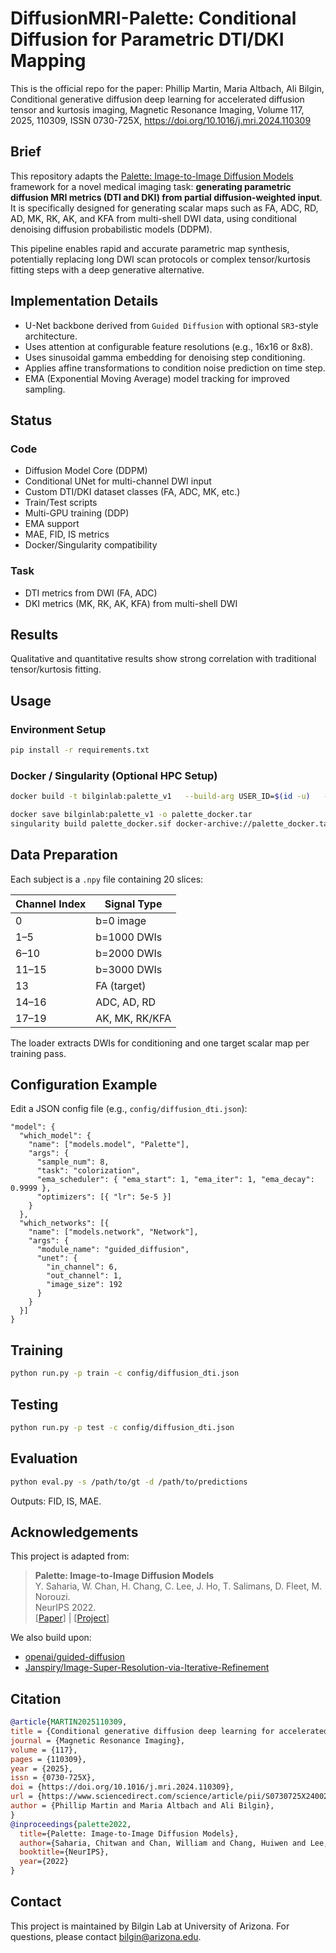 # DiffusionMRI-Palette: Conditional Diffusion for Parametric DTI/DKI Mapping


This is the official repo for the paper:
Phillip Martin, Maria Altbach, Ali Bilgin,
Conditional generative diffusion deep learning for accelerated diffusion tensor and kurtosis imaging,
Magnetic Resonance Imaging,
Volume 117,
2025,
110309,
ISSN 0730-725X,
https://doi.org/10.1016/j.mri.2024.110309

## Brief

This repository adapts the [Palette: Image-to-Image Diffusion Models](https://arxiv.org/pdf/2111.05826.pdf) framework for a novel medical imaging task: **generating parametric diffusion MRI metrics (DTI and DKI) from partial diffusion-weighted input**. It is specifically designed for generating scalar maps such as FA, ADC, RD, AD, MK, RK, AK, and KFA from multi-shell DWI data, using conditional denoising diffusion probabilistic models (DDPM).

This pipeline enables rapid and accurate parametric map synthesis, potentially replacing long DWI scan protocols or complex tensor/kurtosis fitting steps with a deep generative alternative.

## Implementation Details

- U-Net backbone derived from `Guided Diffusion` with optional `SR3`-style architecture.
- Uses attention at configurable feature resolutions (e.g., 16x16 or 8x8).
- Uses sinusoidal gamma embedding for denoising step conditioning.
- Applies affine transformations to condition noise prediction on time step.
- EMA (Exponential Moving Average) model tracking for improved sampling.

## Status

### Code
- Diffusion Model Core (DDPM)
- Conditional UNet for multi-channel DWI input
- Custom DTI/DKI dataset classes (FA, ADC, MK, etc.)
- Train/Test scripts
- Multi-GPU training (DDP)
- EMA support
- MAE, FID, IS metrics
- Docker/Singularity compatibility

### Task

- DTI metrics from DWI (FA, ADC)
- DKI metrics (MK, RK, AK, KFA) from multi-shell DWI

## Results

Qualitative and quantitative results show strong correlation with traditional tensor/kurtosis fitting.

## Usage

### Environment Setup
```bash
pip install -r requirements.txt
```

### Docker / Singularity (Optional HPC Setup)
```bash
docker build -t bilginlab:palette_v1   --build-arg USER_ID=$(id -u)   --build-arg GROUP_ID=$(id -g) .

docker save bilginlab:palette_v1 -o palette_docker.tar
singularity build palette_docker.sif docker-archive://palette_docker.tar
```

## Data Preparation

Each subject is a `.npy` file containing 20 slices:

| Channel Index | Signal Type        |
|---------------|--------------------|
| 0             | b=0 image          |
| 1–5           | b=1000 DWIs        |
| 6–10          | b=2000 DWIs        |
| 11–15         | b=3000 DWIs        |
| 13            | FA (target)        |
| 14–16         | ADC, AD, RD        |
| 17–19         | AK, MK, RK/KFA     |

The loader extracts DWIs for conditioning and one target scalar map per training pass.

## Configuration Example

Edit a JSON config file (e.g., `config/diffusion_dti.json`):
```jsonc
"model": {
  "which_model": {
    "name": ["models.model", "Palette"],
    "args": {
      "sample_num": 8,
      "task": "colorization",
      "ema_scheduler": { "ema_start": 1, "ema_iter": 1, "ema_decay": 0.9999 },
      "optimizers": [{ "lr": 5e-5 }]
    }
  },
  "which_networks": [{
    "name": ["models.network", "Network"],
    "args": {
      "module_name": "guided_diffusion",
      "unet": {
        "in_channel": 6,
        "out_channel": 1,
        "image_size": 192
      }
    }
  }]
}
```

## Training
```bash
python run.py -p train -c config/diffusion_dti.json
```

## Testing
```bash
python run.py -p test -c config/diffusion_dti.json
```

## Evaluation
```bash
python eval.py -s /path/to/gt -d /path/to/predictions
```
Outputs: FID, IS, MAE.


## Acknowledgements
This project is adapted from:

> **Palette: Image-to-Image Diffusion Models**  
> Y. Saharia, W. Chan, H. Chang, C. Lee, J. Ho, T. Salimans, D. Fleet, M. Norouzi.  
> NeurIPS 2022.  
> [[Paper](https://arxiv.org/pdf/2111.05826.pdf)] | [[Project](https://iterative-refinement.github.io/palette/)]

We also build upon:
- [openai/guided-diffusion](https://github.com/openai/guided-diffusion)
- [Janspiry/Image-Super-Resolution-via-Iterative-Refinement](https://github.com/Janspiry/Image-Super-Resolution-via-Iterative-Refinement)

## Citation
```bibtex
@article{MARTIN2025110309,
title = {Conditional generative diffusion deep learning for accelerated diffusion tensor and kurtosis imaging},
journal = {Magnetic Resonance Imaging},
volume = {117},
pages = {110309},
year = {2025},
issn = {0730-725X},
doi = {https://doi.org/10.1016/j.mri.2024.110309},
url = {https://www.sciencedirect.com/science/article/pii/S0730725X2400290X},
author = {Phillip Martin and Maria Altbach and Ali Bilgin},
}
@inproceedings{palette2022,
  title={Palette: Image-to-Image Diffusion Models},
  author={Saharia, Chitwan and Chan, William and Chang, Huiwen and Lee, Chris and Ho, Jonathan and Salimans, Tim and Fleet, David J and Norouzi, Mohammad},
  booktitle={NeurIPS},
  year={2022}
}
```

## Contact
This project is maintained by Bilgin Lab at University of Arizona. For questions, please contact bilgin@arizona.edu.
